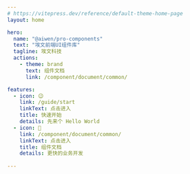 ```yaml
---
# https://vitepress.dev/reference/default-theme-home-page
layout: home

hero:
  name: "@aiwen/pro-components"
  text: "埃文前端UI组件库"
  tagline: 埃文科技
  actions:
    - theme: brand
      text: 组件文档
      link: /component/document/common/

features:
  - icon: 😉
    link: /guide/start
    linkText: 点击进入
    title: 快速开始
    details: 先来个 Hello World
  - icon: 🚀
    link: /component/document/common/
    linkText: 点击进入
    title: 组件文档
    details: 更快的业务开发
 
---
```



